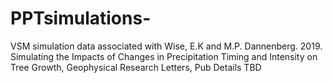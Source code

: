 # PPTsimulations-
VSM simulation data associated with Wise, E.K and M.P. Dannenberg. 2019. Simulating the Impacts of Changes in Precipitation Timing and Intensity on Tree Growth, Geophysical Research Letters, Pub Details TBD
